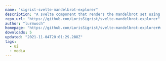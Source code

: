 ```yaml
---
name: "sigrist-svelte-mandelbrot-explorer"
description: "A svelte component that renders the mandelbrot set using WebGL. Try this [Demo](https://sigrist.dev/apps/mandelbrot)."
repo_url: "https://github.com/LorisSigrist/svelte-mandelbrot-explorer"
author: "lurmwoch"
homepage: "https://github.com/LorisSigrist/svelte-mandelbrot-explorer#readme"
downloads: 5
updated: "2021-11-04T20:01:29.288Z"
tags: 
  - ui
  - media
---
```

